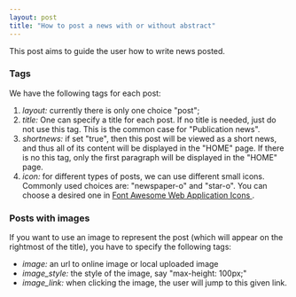 ```yaml
---
layout: post
title: "How to post a news with or without abstract"
---
```


This post aims to guide the user how to write news posted.

### Tags

We have the following tags for each post:

1. *layout:* currently there is only one choice "post";
2. *title:* One can specify a title for each post. If no title is needed, just do not use this tag. This is the common case for "Publication news".
3. *shortnews:* if set "true", then this post will be viewed as a short news, and thus all of its content will be displayed in the "HOME" page. If there is no this tag, only the first paragraph will be displayed in the "HOME" page.
4. *icon:* for different types of posts, we can use different small icons. Commonly used choices are: "newspaper-o" and "star-o". You can choose a desired one in [Font Awesome Web Application Icons
](https://www.w3schools.com/icons/fontawesome_icons_webapp.asp).



###  Posts with images


If you want to use an image to represent the post (which will appear on the rightmost of the title), you have to specify the following tags:

+ *image:* an url to online image or local uploaded image
+ *image_style:* the style of the image, say "max-height: 100px;"
+ *image_link:* when clicking the image, the user will jump to this given link.